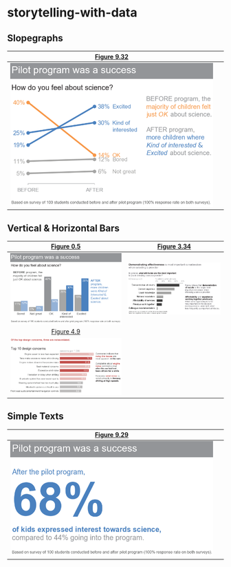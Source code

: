 # storytelling-with-data


## Slopegraphs
[Figure 9.32](slopegraph/figure-9-32.ipynb)|&nbsp;
:-----------------------------------------:|:-------------------------:
![](images/Figure_9-32.png)                |&nbsp; 
 
## Vertical & Horizontal Bars
[Figure 0.5](vertical-bar/figure-0-5.ipynb)  |[Figure 3.34](horizontal-bar/figure-3-14.ipynb)
:-------------------------------------------:|:------------------------------------------------:
![](images/Figure_0-5.png)                   |![](images/Figure_3-34.png)
[Figure 4.9](horizontal-bar/figure-4-9.ipynb)|
![](images/Figure_4-9.png)                   |

## Simple Texts
[Figure 9.29](simple-text/figure-9-29.ipynb)|&nbsp;
:------------------------------------------:|:-------------------------:
![](images/Figure_9-29.png)                 |&nbsp;
